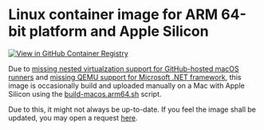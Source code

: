 # Linux container image for ARM 64-bit platform and Apple Silicon

[![View in GitHub Container Registry](https://img.shields.io/badge/View%20in-GitHub%20Container%20Registry-blue?logo=github)](https://github.com/workoho/AzAuto-Common-Runbook-FW.Docker/pkgs/container/azauto-common-runbook-fw)

Due to [missing nested virtualzation support for GitHub-hosted macOS runners](https://docs.github.com/en/actions/using-github-hosted-runners/about-larger-runners/about-larger-runners#limitations-for-macos-larger-runners) and [missing QEMU support for Microsoft .NET framework](https://github.com/PowerShell/PowerShell-Docker/wiki/Known-Issues#arm-and-qemu-not-supported), this image is occasionally build and uploaded manually on a Mac with Apple Silicon using the [build-macos.arm64.sh](https://github.com/Workoho/AzAuto-Common-Runbook-FW.Docker/blob/main/scripts/build-macos.arm64.sh) script.

Due to this, it might not always be up-to-date. If you feel the image shall be updated, you may open a request [here](https://github.com/Workoho/AzAuto-Common-Runbook-FW/issues/new?labels=enhancement&template=feature-request---.md).
